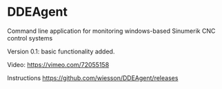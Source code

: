 DDEAgent
========

Command line application for monitoring windows-based Sinumerik CNC control systems

Version 0.1: basic functionality added. 

Video: 
https://vimeo.com/72055158

Instructions
https://github.com/wiesson/DDEAgent/releases

